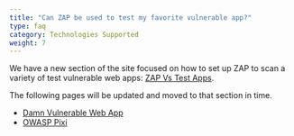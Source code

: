 ```yaml
---
title: "Can ZAP be used to test my favorite vulnerable app?"
type: faq
category: Technologies Supported
weight: 7
---
```


We have a new section of the site focused on how to set up ZAP to scan a variety of test vulnerable web apps:
[ZAP Vs Test Apps](/docs/testapps/).

The following pages will be updated and moved to that section in time.

  * [Damn Vulnerable Web App](/faq/details/setting-up-zap-to-test-dvwa/)
  * [OWASP Pixi](/faq/details/setting-up-zap-to-test-owasp-pixi/)
